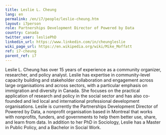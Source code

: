 ```yaml
---
title: Leslie L. Cheung
lang: en
permalink: /en/i7/people/leslie-cheung.htm
layout: i7person
role: Partnerships Development Director of Powered by Data
country: Canada
twitter_user: lesliePhD
linkedin_url: https://www.linkedin.com/in/cheungleslie
wiki_page_url: https://en.wikipedia.org/wiki/Mike_Moffatt
ref: i7-cheung
parent_ref: i7
---
```

Leslie L. Cheung has over 15 years of experience as a community organizer, researcher, and policy analyst. Leslie has expertise in community-level capacity building and stakeholder collaboration and engagement across large organisations and across sectors, with a particular emphasis on immigration and diversity in Canada.  She focuses on the practical application of research and policy in the social sector and has also co-founded and led local and international professional development organisations. Leslie is currently the Partnerships Development Director of Powered by Data, a nonprofit organisation based in Montreal that works with nonprofits, funders, and governments to help them better use, share, and learn from data.  In addition to her PhD in Sociology, Leslie has a Master in Public Policy, and a Bachelor in Social Work.